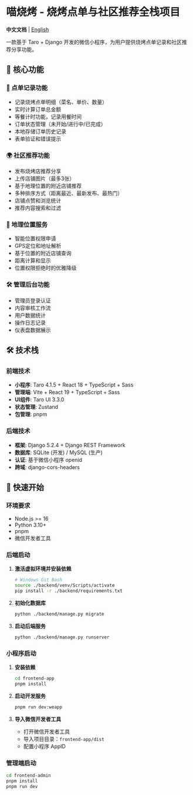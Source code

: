 # 喵烧烤 - 烧烤点单与社区推荐全栈项目

**中文文档** | [English](README_EN.md)

一款基于 Taro + Django 开发的微信小程序，为用户提供烧烤点单记录和社区推荐分享功能。

## 🍖 核心功能

### 📝 点单记录功能
- 记录烧烤点单明细（菜名、单价、数量）
- 实时计算订单总金额
- 等餐计时功能，记录用餐时间
- 订单状态管理（未开始/进行中/已完成）
- 本地存储订单历史记录
- 表单验证和错误提示

### 🌍 社区推荐功能  
- 发布烧烤店推荐分享
- 上传店铺图片（最多3张）
- 基于地理位置的附近店铺推荐
- 多种排序方式（距离最近、最新发布、最热门）
- 店铺点赞和浏览统计
- 推荐内容搜索和过滤

### 📍 地理位置服务
- 智能位置权限申请
- GPS定位和地址解析
- 基于位置的附近店铺查询
- 距离计算和显示
- 位置权限拒绝时的优雅降级

### 🛠 管理后台功能
- 管理员登录认证
- 内容审核工作流
- 用户数据统计
- 操作日志记录
- 仪表盘数据展示

## 🛠 技术栈

### 前端技术
- **小程序**: Taro 4.1.5 + React 18 + TypeScript + Sass
- **管理端**: Vite + React 19 + TypeScript + Sass
- **UI组件**: Taro UI 3.3.0
- **状态管理**: Zustand
- **包管理**: pnpm

### 后端技术  
- **框架**: Django 5.2.4 + Django REST Framework
- **数据库**: SQLite (开发) / MySQL (生产)
- **认证**: 基于微信小程序 openid
- **跨域**: django-cors-headers

## 🚀 快速开始

### 环境要求
- Node.js >= 16
- Python 3.10+
- pnpm
- 微信开发者工具

### 后端启动

1. **激活虚拟环境并安装依赖**
   ```bash
   # Windows Git Bash
   source ./backend/venv/Scripts/activate
   pip install -r ./backend/requirements.txt
   ```

2. **初始化数据库**
   ```bash
   python ./backend/manage.py migrate
   ```

3. **启动后端服务**
   ```bash
   python ./backend/manage.py runserver
   ```

### 小程序启动

1. **安装依赖**
   ```bash
   cd frontend-app
   pnpm install
   ```

2. **启动开发服务**
   ```bash
   pnpm run dev:weapp
   ```

3. **导入微信开发者工具**
   - 打开微信开发者工具
   - 导入项目目录：`frontend-app/dist`
   - 配置小程序 AppID

### 管理端启动

```bash
cd frontend-admin
pnpm install
pnpm run dev
```
